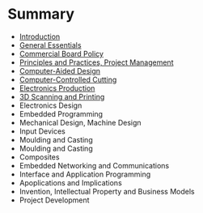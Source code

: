 # Summary

* [Introduction](README.md)
* [General Essentials](general_essentials.md)
* [Commercial Board Policy](commercial_board_policy.md)
* [Principles and Practices, Project Management](principles_and_practices,_project_management.md)
* [Computer-Aided Design](computer-aided_design.md)
* [Computer-Controlled Cutting](computer-controlled_cutting.md)
* [Electronics Production](electronics_production.md)
* [3D Scanning and Printing](3d_scanning_and_printing.md)
* Electronics Design
* Embedded Programming
* Mechanical Design, Machine Design
* Input Devices
* Moulding and Casting
* Moulding and Casting
* Composites
* Embedded Networking and Communications
* Interface and Application Programming
* Apoplications and Implications
* Invention, Intellectual Property and Business Models
* Project Development

